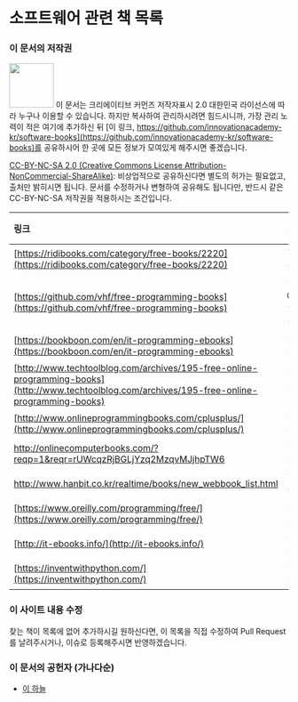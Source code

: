 # 소프트웨어 관련 책 목록

### 이 문서의 저작권 

<img src="https://mirrors.creativecommons.org/presskit/buttons/88x31/png/by-nc-sa.png" width="80px"></img> 
이 문서는 크리에이티브 커먼즈 저작자표시 2.0 대한민국 라이선스에 따라 
누구나 이용할 수 있습니다. 하지만 복사하여 관리하시려면 힘드시니까,
가장 관리 노력이 적은 여기에 추가하신 뒤 [이 링크, https://github.com/innovationacademy-kr/software-books](https://github.com/innovationacademy-kr/software-books)를 
공유하시어 한 곳에 모든 정보가 모여있게 해주시면 좋겠습니다. 

[CC-BY-NC-SA 2.0 (Creative Commons License Attribution-NonCommercial-ShareAlike)](https://creativecommons.org/licenses/by-nc-sa/2.0/): 
비상업적으로 공유하신다면 별도의 허가는 필요없고, 출처만 밝히시면 됩니다.
문서를 수정하거나 변형하여 공유해도 됩니다만, 반드시 같은 CC-BY-NC-SA
저작권을 적용하시는 조건입니다.

| 링크 | 언어 |
| :- | :-: |
| [https://ridibooks.com/category/free-books/2220](https://ridibooks.com/category/free-books/2220) | 한글 |
| [https://github.com/vhf/free-programming-books](https://github.com/vhf/free-programming-books) | 영어,한글 |
| [https://bookboon.com/en/it-programming-ebooks](https://bookboon.com/en/it-programming-ebooks) | 영어 |
| [http://www.techtoolblog.com/archives/195-free-online-programming-books](http://www.techtoolblog.com/archives/195-free-online-programming-books) | 영어 |
| [http://www.onlineprogrammingbooks.com/cplusplus/](http://www.onlineprogrammingbooks.com/cplusplus/) | 영어 |
| http://onlinecomputerbooks.com/?reqp=1&reqr=rUWcqzRjBGLjYzq2MzqvMJjhpTW6 | 영어 |
| http://www.hanbit.co.kr/realtime/books/new_webbook_list.html | 한글 |
| [https://www.oreilly.com/programming/free/](https://www.oreilly.com/programming/free/) | 영어 |
| [http://it-ebooks.info/](http://it-ebooks.info/) | 영어 |
| [https://inventwithpython.com/](https://inventwithpython.com/) | 영어 |

### 이 사이트 내용 수정

찾는 책이 목록에 없어 추가하시길 원하신다면,
이 목록을 직접 수정하여 Pull Request를 날려주시거나, 이슈로 등록해주시면 반영하겠습니다.

### 이 문서의 공헌자 (가나다순)

- [이 하늘](mailto:lee.haneul@gmail.com)
